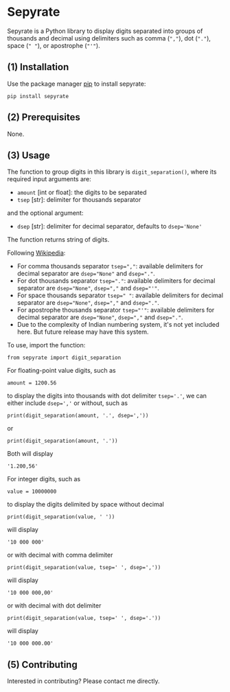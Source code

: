# Sepyrate

Sepyrate is a Python library to display digits separated into groups of thousands and decimal using delimiters such as comma (`","`), dot (`"."`), space (`" "`), or apostrophe (`"'"`).

## (1) Installation

Use the package manager [pip](https://pip.pypa.io/en/stable/) to install sepyrate:

```
pip install sepyrate
```

## (2) Prerequisites

None.

## (3) Usage

The function to group digits in this library is `digit_separation()`, where its required input arguments are:

- `amount` [int or float]: the digits to be separated
- `tsep` [str]: delimiter for thousands separator

and the optional argument:

- `dsep` [str]: delimiter for decimal separator, defaults to `dsep='None'`

The function returns string of digits.

Following [Wikipedia](https://en.wikipedia.org/wiki/Decimal_separator#Examples_of_use):

- For comma thousands separator `tsep=","`: available delimiters for decimal separator are `dsep="None"` and `dsep="."`.
- For dot thousands separator `tsep="."`: available delimiters for decimal separator are `dsep="None"`, `dsep=","` and `dsep="'"`.
- For space thousands separator `tsep=" "`: available delimiters for decimal separator are `dsep="None"`, `dsep=","` and `dsep="."`.
- For apostrophe thousands separator `tsep="'"`: available delimiters for decimal separator are `dsep="None"`, `dsep=","` and `dsep="."`.
- Due to the complexity of Indian numbering system, it's not yet included here. But future release may have this system.

To use, import the function:

```
from sepyrate import digit_separation
```

For floating-point value digits, such as

```
amount = 1200.56
```

to display the digits into thousands with dot delimiter `tsep='.'`, we can either include `dsep=','` or without, such as

```
print(digit_separation(amount, '.', dsep=','))
```

or

```
print(digit_separation(amount, '.'))
```

Both will display

```
'1.200,56'
```

For integer digits, such as

```
value = 10000000
```

to display the digits delimited by space without decimal

```
print(digit_separation(value, ' '))

```

will display

```
'10 000 000'
```

or with decimal with comma delimiter

```
print(digit_separation(value, tsep=' ', dsep=','))

```

will display

```
'10 000 000,00'
```

or with decimal with dot delimiter

```
print(digit_separation(value, tsep=' ', dsep='.'))

```

will display

```
'10 000 000.00'
```

## (5) Contributing

Interested in contributing? Please contact me directly.
